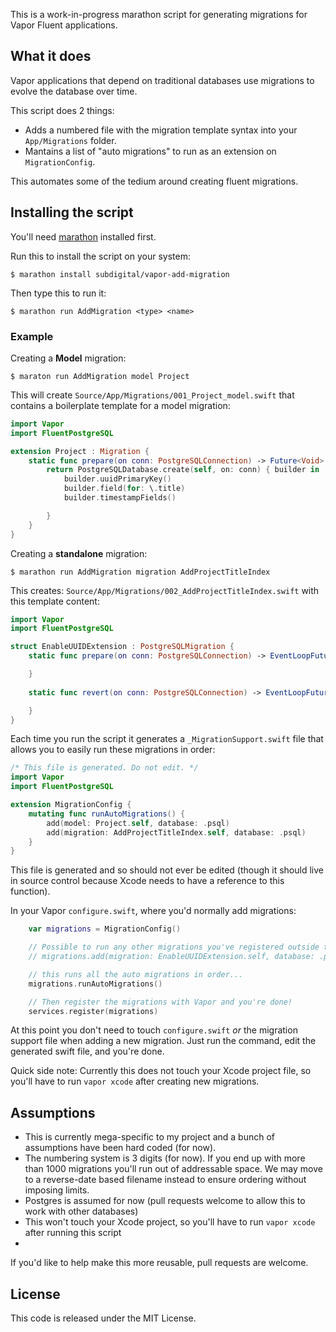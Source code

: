 This is a work-in-progress marathon script for generating migrations for Vapor Fluent applications.

## What it does

Vapor applications that depend on traditional databases use migrations to evolve the database over time.

This script does 2 things:

- Adds a numbered file with the migration template syntax into your `App/Migrations` folder.
- Mantains a list of "auto migrations" to run as an extension on `MigrationConfig`.

This automates some of the tedium around creating fluent migrations.

## Installing the script

You'll need [marathon](https://github.com/johnsundell/marathon) installed first.

Run this to install the script on your system:

```
$ marathon install subdigital/vapor-add-migration
```

Then type this to run it:

```
$ marathon run AddMigration <type> <name>
```

### Example

Creating a **Model** migration:

```
$ maraton run AddMigration model Project
```

This will create `Source/App/Migrations/001_Project_model.swift` that contains a boilerplate template for a model migration:

```swift
import Vapor
import FluentPostgreSQL

extension Project : Migration {
    static func prepare(on conn: PostgreSQLConnection) -> Future<Void> {
        return PostgreSQLDatabase.create(self, on: conn) { builder in
            builder.uuidPrimaryKey()
            builder.field(for: \.title)
            builder.timestampFields()

        }
    }
}
```

Creating a **standalone** migration:

```
$ marathon run AddMigration migration AddProjectTitleIndex
```

This creates: `Source/App/Migrations/002_AddProjectTitleIndex.swift` with this template content:

```swift
import Vapor
import FluentPostgreSQL

struct EnableUUIDExtension : PostgreSQLMigration {
    static func prepare(on conn: PostgreSQLConnection) -> EventLoopFuture<Void> {

    }
    
    static func revert(on conn: PostgreSQLConnection) -> EventLoopFuture<Void> {

    }
}

```

Each time you run the script it generates a `_MigrationSupport.swift` file that allows you to easily run these migrations in order:

```swift
/* This file is generated. Do not edit. */
import Vapor
import FluentPostgreSQL

extension MigrationConfig {
    mutating func runAutoMigrations() {
        add(model: Project.self, database: .psql)
        add(migration: AddProjectTitleIndex.self, database: .psql)
    }
}
```

This file is generated and so should not ever be edited (though it should live in source control because Xcode needs to have a reference to this function).

In your Vapor `configure.swift`, where you'd normally add migrations:

```swift
    var migrations = MigrationConfig()

    // Possible to run any other migrations you've registered outside the command as well...
    // migrations.add(migration: EnableUUIDExtension.self, database: .psql)

    // this runs all the auto migrations in order...
    migrations.runAutoMigrations()

    // Then register the migrations with Vapor and you're done!
    services.register(migrations)

```

At this point you don't need to touch `configure.swift` _or_ the migration support file when adding a new migration. Just run the command, edit the generated swift file, and you're done.

Quick side note: Currently this does not touch your Xcode project file, so you'll have to run `vapor xcode` after creating new migrations.

## Assumptions

- This is currently mega-specific to my project and a bunch of assumptions have been hard coded (for now).
- The numbering system is 3 digits (for now). If you end up with more than 1000 migrations you'll run out of addressable space. We may move to a reverse-date based filename instead to ensure ordering without imposing limits.
- Postgres is assumed for now (pull requests welcome to allow this to work with other databases)
- This won't touch your Xcode project, so you'll have to run `vapor xcode` after running this script
- 

If you'd like to help make this more reusable, pull requests are welcome.

## License

This code is released under the MIT License.


